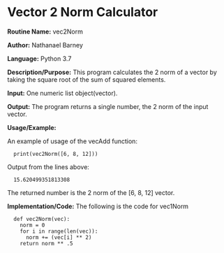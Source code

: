 # Vector 2 Norm Calculator

**Routine Name:**           vec2Norm

**Author:** Nathanael Barney

**Language:** Python 3.7

**Description/Purpose:** This program calculates the 2 norm of a vector by taking the square root of the sum of squared elements. 

**Input:** One numeric list object(vector).

**Output:** The program returns a single number, the 2 norm of the input vector.

**Usage/Example:**

An example of usage of the vecAdd function:

      print(vec2Norm([6, 8, 12]))

Output from the lines above:

      15.620499351813308

The returned number is the 2 norm of the [6, 8, 12] vector.

**Implementation/Code:** The following is the code for vec1Norm

      def vec2Norm(vec):
        norm = 0
        for i in range(len(vec)):
          norm += (vec[i] ** 2)
        return norm ** .5
